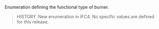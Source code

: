 Enumeration defining the functional type of burner.

> HISTORY&nbsp; New enumeration in IFC4. No specific values are defined for this release.
